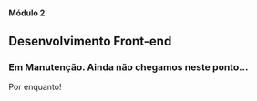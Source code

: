 #### Módulo 2
## Desenvolvimento Front-end
### Em Manutenção. Ainda não chegamos neste ponto...
Por enquanto!